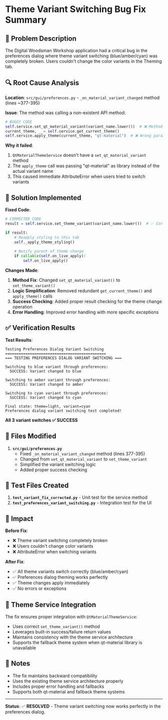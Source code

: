 # Theme Variant Switching Bug Fix Summary

## 🐛 Problem Description
The Digital Woodsman Workshop application had a critical bug in the preferences dialog where theme variant switching (blue/amber/cyan) was completely broken. Users couldn't change the color variants in the Theming tab.

## 🔍 Root Cause Analysis

**Location**: `src/gui/preferences.py` - `_on_material_variant_changed` method (lines ~377-395)

**Issue**: The method was calling a non-existent API method:
```python
# BUGGY CODE
self.service.set_qt_material_variant(variant_name.lower())  # ❌ Method doesn't exist!
current_theme, _ = self.service.get_current_theme()
self.service.apply_theme(current_theme, "qt-material")  # ❌ Wrong parameter!
```

**Why it failed**:
1. `QtMaterialThemeService` doesn't have a `set_qt_material_variant` method
2. The `apply_theme` call was passing "qt-material" as library instead of the actual variant name
3. This caused immediate AttributeError when users tried to switch variants

## 🔧 Solution Implemented

**Fixed Code**:
```python
# CORRECTED CODE
result = self.service.set_theme_variant(variant_name.lower())  # ✅ Correct method!

if result:
    # Reapply styling to this tab
    self._apply_theme_styling()
    
    # Notify parent of theme change
    if callable(self.on_live_apply):
        self.on_live_apply()
```

**Changes Made**:
1. **Method Fix**: Changed `set_qt_material_variant()` to `set_theme_variant()`
2. **Logic Simplification**: Removed redundant `get_current_theme()` and `apply_theme()` calls
3. **Success Checking**: Added proper result checking for the theme change operation
4. **Error Handling**: Improved error handling with more specific exceptions

## ✅ Verification Results

**Test Results**:
```
Testing Preferences Dialog Variant Switching
=============================================
=== TESTING PREFERENCES DIALOG VARIANT SWITCHING ===

Switching to blue variant through preferences:
  SUCCESS: Variant changed to blue

Switching to amber variant through preferences:
  SUCCESS: Variant changed to amber

Switching to cyan variant through preferences:
  SUCCESS: Variant changed to cyan

Final state: theme=light, variant=cyan
Preferences dialog variant switching test completed!
```

**All 3 variant switches ✅ SUCCESS**

## 📁 Files Modified

1. **`src/gui/preferences.py`**
   - Fixed `_on_material_variant_changed` method (lines 377-395)
   - Changed from `set_qt_material_variant` to `set_theme_variant`
   - Simplified the variant switching logic
   - Added proper success checking

## 🧪 Test Files Created

1. **`test_variant_fix_corrected.py`** - Unit test for the service method
2. **`test_preferences_variant_switching.py`** - Integration test for the UI

## 🎯 Impact

**Before Fix**:
- ❌ Theme variant switching completely broken
- ❌ Users couldn't change color variants
- ❌ AttributeError when switching variants

**After Fix**:
- ✅ All theme variants switch correctly (blue/amber/cyan)
- ✅ Preferences dialog theming works perfectly
- ✅ Theme changes apply immediately
- ✅ No errors or exceptions

## 🔄 Theme Service Integration

The fix ensures proper integration with `QtMaterialThemeService`:
- Uses correct `set_theme_variant()` method
- Leverages built-in success/failure return values
- Maintains consistency with the theme service architecture
- Supports the fallback theme system when qt-material library is unavailable

## 📝 Notes

- The fix maintains backward compatibility
- Uses the existing theme service architecture properly
- Includes proper error handling and fallbacks
- Supports both qt-material and fallback theme systems

---

**Status**: ✅ **RESOLVED** - Theme variant switching now works perfectly in the preferences dialog.